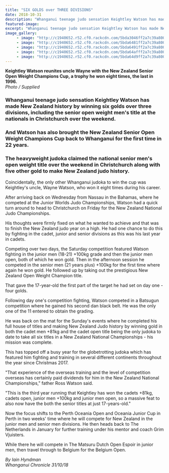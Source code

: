 ```yaml
---
title: "SIX GOLDS over THREE DIVISIONS"
date: 2018-10-31
description: "Whanganui teenage judo sensation Keightley Watson has made NZ history by winning six golds over three divisions..."
featured-image: 
excerpt: "Whanganui teenage judo sensation Keightley Watson has made New Zealand history by winning six golds over three divisions"
image_gallery:
     - image: "http://c1940652.r52.cf0.rackcdn.com/5bda3046ff2a7c39a80001fe/Keighley-1st-in-history-CHRON-31-oct.jpg"
     - image: "http://c1940652.r52.cf0.rackcdn.com/5bda6481ff2a7c39a800020a/1.jpg"
     - image: "http://c1940652.r52.cf0.rackcdn.com/5bda6491ff2a7c39a800020c/8.jpg"
     - image: "http://c1940652.r52.cf0.rackcdn.com/5bda64afff2a7c39a800020e/16.jpg"
     - image: "http://c1940652.r52.cf0.rackcdn.com/5bda64d9ff2a7c39a8000212/17.jpg"
---
```


<p><strong>Keightley Watson reunites uncle Wayne with the New Zealand Senior Open Weight Champions Cup, a trophy he won eight times, the last in 1996.<br /></strong><em>Photo / Supplied</em></p>
<h3 class="element element-paragraph">Whanganui teenage judo sensation Keightley Watson has made New Zealand history by winning six golds over three divisions, including the senior open weight men's title at the nationals in Christchurch over the weekend.</h3>
<h3 class="element element-paragraph">And Watson has also brought the New Zealand Senior Open Weight Champions Cup back to Whanganui for the first time in 22 years.</h3>
<h3 class="element element-paragraph">The heavyweight judoka claimed the national senior men's open weight title over the weekend in Christchurch along with five other gold to make New Zealand judo history.</h3>
<p class="element element-paragraph">Coincidentally, the only other Whanganui judoka to win the cup was Keightley's uncle, Wayne Watson, who won it eight times during his career.</p>
<p class="element element-paragraph">After arriving back on Wednesday from Nassau in the Bahamas, where he competed at the Junior Worlds Judo Championships, Watson had a quick turn around to head to Christchurch on Friday for the New Zealand National Judo Championships.</p>
<p class="element element-paragraph">His thoughts were firmly fixed on what he wanted to achieve and that was to finish the New Zealand judo year on a high. He had one chance to do this by fighting in the cadet, junior and senior divisions as this was his last year in cadets.</p>
<p class="element element-paragraph">Competing over two days, the Saturday competition featured Watson fighting in the junior men (18-21) +100kg grade and then the junior men open, both of which he won gold. Then in the afternoon session he competed in the senior men (21 years plus) +100kg for the first time where again he won gold. He followed up by taking out the prestigious New Zealand Open Weight Champion title.</p>
<p class="element element-paragraph">That gave the 17-year-old the first part of the target he had set on day one - four golds.</p>
<p class="element element-paragraph">Following day one's competition fighting, Watson competed in a Batsugun competition where he gained his second dan black belt. He was the only one of the 11 entered to obtain the grading.</p>
<p class="element element-paragraph">He was back on the mat for the Sunday's events where he completed his full house of titles and making New Zealand Judo history by winning gold in both the cadet men +81kg and the cadet open title being the only judoka to date to take all six titles in a New Zealand National Championships - his mission was complete.</p>
<p class="element element-paragraph">This has topped off a busy year for the globetrotting judoka which has featured him fighting and training in several different continents throughout the year since Christmas 2017.</p>
<p class="element element-paragraph">"That experience of the overseas training and the level of competition overseas has certainly paid dividends for him in the New Zealand National Championships," father Ross Watson said.</p>
<p class="element element-paragraph">"This is the third year running that Keightley has won the cadets +81kg, cadets open, junior men +100kg and junior men open, so a massive feat to also now have the both the senior titles at just 17-years-old."</p>
<p class="element element-paragraph">Now the focus shifts to the Perth Oceania Open and Oceania Junior Cup in Perth in two weeks' time where he will compete for New Zealand in the junior men and senior men divisions. He then heads back to The Netherlands in January for further training under his mentor and coach Grim Vjuisters.</p>
<p class="element element-paragraph">While there he will compete in The Matsuru Dutch Open Espoir in junior men, then travel through to Belgium for the Belgium Open.</p>
<p class="element element-paragraph"><em>By Iain Hyndman</em><br /><em>Whanganui Chronicle 31/10/18</em></p>

